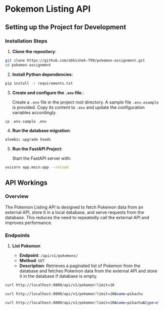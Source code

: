 # Pokemon Listing API

## Setting up the Project for Development

### Installation Steps

1. **Clone the repository**:

```bash
git clone https://github.com/abhishek-T99/pokemon-assignment.git
cd pokemon-assignment
```

2. **Install Python dependencies**:

```bash
pip install -r requirements.txt
```

3. **Create and configure the `.env` file.**:

   Create a `.env` file in the project root directory. A sample file `.env.example` is provided. Copy its content to `.env` and update the configuration variables accordingly.

```bash
cp .env.sample .env
```

4. **Run the database migration**:

```bash
alembic upgrade heads
```

5. **Run the FastAPI Project**:

   Start the FastAPI server with:

```bash
uvicorn app.main:app --reload
```

## API Workings

### Overview

The Pokemon Listing API is designed to fetch Pokemon data from an external API, store it in a local database, and serve requests from the database. This reduces the need to repeatedly call the external API and improves performance.

### Endpoints

1. **List Pokemon**

   - **Endpoint**: `/api/v1/pokemons/`
   - **Method**: `GET`
   - **Description**: Retrieves a paginated list of Pokemon from the database and fetches Pokemon data from the external API and store it in the database if database is  empty.

```bash
curl http://localhost:8000/api/v1/pokemon?limit=10
```

```bash
curl http://localhost:8000/api/v1/pokemon?limit=10&name=pikachu
```

```bash
curl http://localhost:8000/api/v1/pokemon?limit=10&name=pikachu&type=electric
```